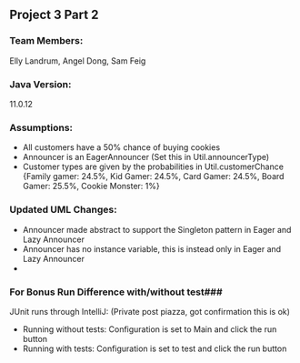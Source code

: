 ## Project 3 Part 2 ##
### Team Members: ### 
Elly Landrum, Angel Dong, Sam Feig

### Java Version: ###
11.0.12
### Assumptions: ###
- All customers have a 50% chance of buying cookies
- Announcer is an EagerAnnouncer (Set this in Util.announcerType)
- Customer types are given by the probabilities in Util.customerChance {Family gamer: 24.5%, Kid Gamer: 24.5%, Card Gamer: 24.5%, Board Gamer: 25.5%, Cookie Monster: 1%}
### Updated UML Changes: ###
- Announcer made abstract to support the Singleton pattern in Eager and Lazy Announcer
- Announcer has no instance variable, this is instead only in Eager and Lazy Announcer
- 

### For Bonus Run Difference with/without test###
JUnit runs through IntelliJ: (Private post piazza, got confirmation this is ok)
- Running without tests: Configuration is set to Main and click the run button
- Running with tests: Configuration is set to test and click the run button
